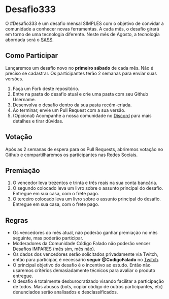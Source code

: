 # Desafio333

O #Desafio333 é um desafio mensal SIMPLES com o objetivo de convidar a comunidade a conhecer novas ferramentas.
A cada mês, o desafio girará em torno de uma tecnologia diferente. Neste mês de Agosto, a tecnologia abordada será o [SASS](http://sass-lang.com/).

## Como Participar

Lançaremos um desafio novo no **primeiro sábado** de cada mês.
Não é preciso se cadastrar. Os participantes terão 2 semanas para enviar suas versões.

1. Faça um Fork deste repositório.
2. Entre na pasta do desafio atual e crie uma pasta com seu Github Username.
3. Desenvolva o desafio dentro da sua pasta recém-criada.
4. Ao terminar, envie um Pull Request com a sua versão.
5. (Opcional) Acompanhe a nossa comunidade no [Discord](https://discord.gg/CbeEaEe) para mais detalhes e tirar dúvidas.

## Votação

Após as 2 semanas de espera para os Pull Requests, abriremos votação no Github e compartilharemos os participantes nas Redes Sociais.

## Premiação

1. O vencedor leva trezentos e trinta e três reais na sua conta bancária.
2. O segundo colocado leva um livro sobre o assunto principal do desafio. Entregue em sua casa, com o frete pago.
3. O terceiro colocado leva um livro sobre o assunto principal do desafio. Entregue em sua casa, com o frete pago.

## Regras

- Os vencedores do mês atual, não poderão ganhar premiação no mês seguinte, mas poderão participar.
- Moderadores da Comunidade Código Falado não poderão vencer Desafios IMPARES (mês sim, mês não).
- Os dados dos vencedores serão solicitados privadamente via Twitch, então para participar, é necessário **seguir @CodigoFalado** no [Twitch](https://www.twitch.tv/codigofalado).
- O principal objetivo do desafio é o incentivo ao estudo. Então não usaremos critérios demasiadamente técnicos para avaliar o produto entregue.
- O desafio é totalmente desburocratizado visando facilitar a participação de todos. Mas abusos (bots, copiar código de outros participantes, etc) denunciados serão analisados e desclassificados.
